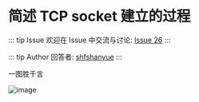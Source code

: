 # 简述 TCP socket 建立的过程



::: tip Issue 
 欢迎在 Issue 中交流与讨论: [Issue 26](https://github.com/shfshanyue/Daily-Question/issues/26) 
:::

::: tip Author 
回答者: [shfshanyue](https://github.com/shfshanyue) 
:::

一图胜千言

![image](https://user-images.githubusercontent.com/13389461/68817970-5e11d000-06be-11ea-85ee-5d2496d14c63.png)
